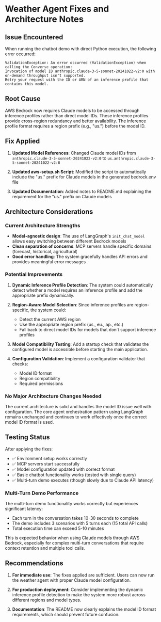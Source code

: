 # Weather Agent Fixes and Architecture Notes

## Issue Encountered

When running the chatbot demo with direct Python execution, the following error occurred:

```
ValidationException: An error occurred (ValidationException) when calling the Converse operation: 
Invocation of model ID anthropic.claude-3-5-sonnet-20241022-v2:0 with on-demand throughput isn't supported. 
Retry your request with the ID or ARN of an inference profile that contains this model.
```

## Root Cause

AWS Bedrock now requires Claude models to be accessed through inference profiles rather than direct model IDs. These inference profiles provide cross-region redundancy and better availability. The inference profile format requires a region prefix (e.g., "us.") before the model ID.

## Fix Applied

1. **Updated Model References**: Changed Claude model IDs from `anthropic.claude-3-5-sonnet-20241022-v2:0` to `us.anthropic.claude-3-5-sonnet-20241022-v2:0`

2. **Updated aws-setup.sh Script**: Modified the script to automatically include the "us." prefix for Claude models in the generated bedrock.env file

3. **Updated Documentation**: Added notes to README.md explaining the requirement for the "us." prefix on Claude models

## Architecture Considerations

### Current Architecture Strengths
- **Model-agnostic design**: The use of LangGraph's `init_chat_model` allows easy switching between different Bedrock models
- **Clean separation of concerns**: MCP servers handle specific domains (forecast, historical, agricultural)
- **Good error handling**: The system gracefully handles API errors and provides meaningful error messages

### Potential Improvements

1. **Dynamic Inference Profile Detection**: The system could automatically detect whether a model requires an inference profile and add the appropriate prefix dynamically.

2. **Region-Aware Model Selection**: Since inference profiles are region-specific, the system could:
   - Detect the current AWS region
   - Use the appropriate region prefix (us., eu., ap., etc.)
   - Fall back to direct model IDs for models that don't support inference profiles

3. **Model Compatibility Testing**: Add a startup check that validates the configured model is accessible before starting the main application.

4. **Configuration Validation**: Implement a configuration validator that checks:
   - Model ID format
   - Region compatibility
   - Required permissions

### No Major Architecture Changes Needed

The current architecture is solid and handles the model ID issue well with configuration. The core agent orchestration pattern using LangGraph remains unchanged and continues to work effectively once the correct model ID format is used.

## Testing Status

After applying the fixes:
- ✅ Environment setup works correctly
- ✅ MCP servers start successfully
- ✅ Model configuration updated with correct format
- ✅ Basic chatbot functionality works (tested with single query)
- ✅ Multi-turn demo executes (though slowly due to Claude API latency)

### Multi-Turn Demo Performance

The multi-turn demo functionality works correctly but experiences significant latency:
- Each turn in the conversation takes 10-30 seconds to complete
- The demo includes 3 scenarios with 5 turns each (15 total API calls)
- Total execution time can exceed 5-10 minutes

This is expected behavior when using Claude models through AWS Bedrock, especially for complex multi-turn conversations that require context retention and multiple tool calls.

## Recommendations

1. **For immediate use**: The fixes applied are sufficient. Users can now run the weather agent with proper Claude model configuration.

2. **For production deployment**: Consider implementing the dynamic inference profile detection to make the system more robust across different regions and model types.

3. **Documentation**: The README now clearly explains the model ID format requirements, which should prevent future confusion.